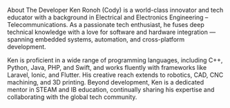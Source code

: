 About The Developer
Ken Ronoh (Cody) is a world-class innovator and tech educator with a background in Electrical and Electronics Engineering – Telecommunications. As a passionate tech enthusiast, he fuses deep technical knowledge with a love for software and hardware integration — spanning embedded systems, automation, and cross-platform development.

Ken is proficient in a wide range of programming languages, including C++, Python, Java, PHP, and Swift, and works fluently with frameworks like Laravel, Ionic, and Flutter. His creative reach extends to robotics, CAD, CNC machining, and 3D printing. Beyond development, Ken is a dedicated mentor in STEAM and IB education, continually sharing his expertise and collaborating with the global tech community.
